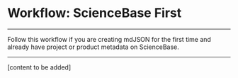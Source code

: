 # Workflow: ScienceBase First

---

Follow this workflow if you are creating mdJSON for the first time and already have project or product metadata on ScienceBase.

---

\[content to be added\]

